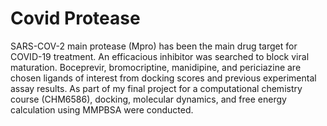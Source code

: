 # Covid Protease


SARS-COV-2 main protease (Mpro) has been the main drug target for COVID-19 treatment. An efficacious inhibitor was searched to block viral maturation. Boceprevir, bromocriptine, manidipine, and periciazine are chosen ligands of interest from docking scores and previous experimental assay results. As part of my final project for a computational chemistry course (CHM6586), docking, molecular dynamics, and free energy calculation using MMPBSA were conducted. 
